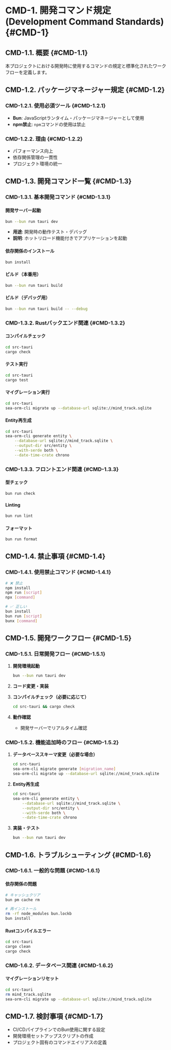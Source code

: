 # **CMD-1. 開発コマンド規定 (Development Command Standards)** {#CMD-1}

## **CMD-1.1. 概要** {#CMD-1.1}

本プロジェクトにおける開発時に使用するコマンドの規定と標準化されたワークフローを定義します。

## **CMD-1.2. パッケージマネージャー規定** {#CMD-1.2}

### **CMD-1.2.1. 使用必須ツール** {#CMD-1.2.1}

- **Bun**: JavaScriptランタイム・パッケージマネージャーとして使用
- **npm禁止**: `npm`コマンドの使用は禁止

### **CMD-1.2.2. 理由** {#CMD-1.2.2}

- パフォーマンス向上
- 依存関係管理の一貫性
- プロジェクト環境の統一

## **CMD-1.3. 開発コマンド一覧** {#CMD-1.3}

### **CMD-1.3.1. 基本開発コマンド** {#CMD-1.3.1}

#### **開発サーバー起動**
```bash
bun --bun run tauri dev
```
- **用途**: 開発時の動作テスト・デバッグ
- **説明**: ホットリロード機能付きでアプリケーションを起動

#### **依存関係のインストール**
```bash
bun install
```

#### **ビルド（本番用）**
```bash
bun --bun run tauri build
```

#### **ビルド（デバッグ用）**
```bash
bun --bun run tauri build -- --debug
```

### **CMD-1.3.2. Rustバックエンド関連** {#CMD-1.3.2}

#### **コンパイルチェック**
```bash
cd src-tauri
cargo check
```

#### **テスト実行**
```bash
cd src-tauri
cargo test
```

#### **マイグレーション実行**
```bash
cd src-tauri
sea-orm-cli migrate up --database-url sqlite://mind_track.sqlite
```

#### **Entity再生成**
```bash
cd src-tauri
sea-orm-cli generate entity \
    --database-url sqlite://mind_track.sqlite \
    --output-dir src/entity \
    --with-serde both \
    --date-time-crate chrono
```

### **CMD-1.3.3. フロントエンド関連** {#CMD-1.3.3}

#### **型チェック**
```bash
bun run check
```

#### **Linting**
```bash
bun run lint
```

#### **フォーマット**
```bash
bun run format
```

## **CMD-1.4. 禁止事項** {#CMD-1.4}

### **CMD-1.4.1. 使用禁止コマンド** {#CMD-1.4.1}

```bash
# ❌ 禁止
npm install
npm run [script]
npx [command]

# ✅ 正しい
bun install
bun run [script]
bunx [command]
```

## **CMD-1.5. 開発ワークフロー** {#CMD-1.5}

### **CMD-1.5.1. 日常開発フロー** {#CMD-1.5.1}

1. **開発環境起動**
   ```bash
   bun --bun run tauri dev
   ```

2. **コード変更・実装**

3. **コンパイルチェック（必要に応じて）**
   ```bash
   cd src-tauri && cargo check
   ```

4. **動作確認**
   - 開発サーバーでリアルタイム確認

### **CMD-1.5.2. 機能追加時のフロー** {#CMD-1.5.2}

1. **データベーススキーマ変更（必要な場合）**
   ```bash
   cd src-tauri
   sea-orm-cli migrate generate [migration_name]
   sea-orm-cli migrate up --database-url sqlite://mind_track.sqlite
   ```

2. **Entity再生成**
   ```bash
   cd src-tauri
   sea-orm-cli generate entity \
       --database-url sqlite://mind_track.sqlite \
       --output-dir src/entity \
       --with-serde both \
       --date-time-crate chrono
   ```

3. **実装・テスト**
   ```bash
   bun --bun run tauri dev
   ```

## **CMD-1.6. トラブルシューティング** {#CMD-1.6}

### **CMD-1.6.1. 一般的な問題** {#CMD-1.6.1}

#### **依存関係の問題**
```bash
# キャッシュクリア
bun pm cache rm

# 再インストール
rm -rf node_modules bun.lockb
bun install
```

#### **Rustコンパイルエラー**
```bash
cd src-tauri
cargo clean
cargo check
```

### **CMD-1.6.2. データベース関連** {#CMD-1.6.2}

#### **マイグレーションリセット**
```bash
cd src-tauri
rm mind_track.sqlite
sea-orm-cli migrate up --database-url sqlite://mind_track.sqlite
```

## **CMD-1.7. 検討事項** {#CMD-1.7}

- CI/CDパイプラインでのBun使用に関する設定
- 開発環境セットアップスクリプトの作成
- プロジェクト固有のコマンドエイリアスの定義
